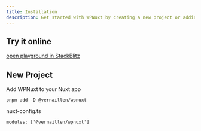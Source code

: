 ```yaml
---
title: Installation
description: Get started with WPNuxt by creating a new project or adding it to an existing Nuxt application.
---
```


## Try it online

[open playground in StackBlitz](/playground)

## New Project

Add WPNuxt to your Nuxt app

```
pnpm add -D @vernaillen/wpnuxt
```

nuxt-config.ts
```
modules: ['@vernaillen/wpnuxt']
```
